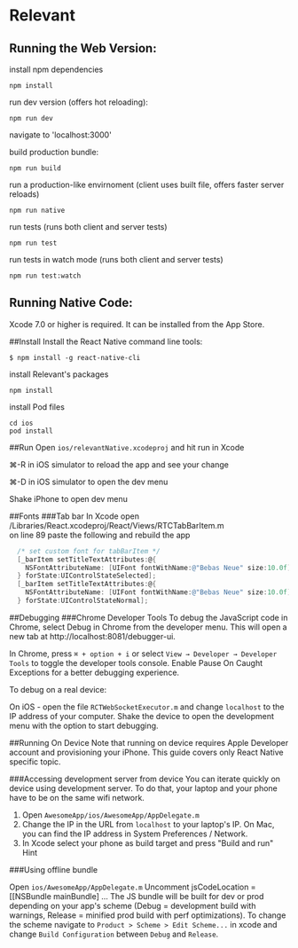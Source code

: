 # Relevant

## Running the Web Version:

install npm dependencies
```
npm install
```

run dev version (offers hot reloading):
```
npm run dev
```
navigate to 'localhost:3000'

build production bundle:
```
npm run build
```

run a production-like envirnoment (client uses built file, offers faster server reloads)
```
npm run native
```

run tests (runs both client and server tests)
```
npm run test
```

run tests in watch mode (runs both client and server tests)
```
npm run test:watch
```

## Running Native Code:
Xcode 7.0 or higher is required. It can be installed from the App Store.


##Install
Install the React Native command line tools:
```
$ npm install -g react-native-cli
```

install Relevant's packages
```
npm install
```

install Pod files
```
cd ios
pod install
```

##Run
Open ```ios/relevantNative.xcodeproj``` and hit run in Xcode

⌘-R in iOS simulator to reload the app and see your change

⌘-D in iOS simulator to open the dev menu

Shake iPhone to open dev menu

##Fonts
###Tab bar
In Xcode open /Libraries/React.xcodeproj/React/Views/RTCTabBarItem.m  
on line 89 paste the following and rebuild the app
```objective-c
  /* set custom font for tabBarItem */
  [_barItem setTitleTextAttributes:@{
    NSFontAttributeName: [UIFont fontWithName:@"Bebas Neue" size:10.0f]
  } forState:UIControlStateSelected];
  [_barItem setTitleTextAttributes:@{
    NSFontAttributeName: [UIFont fontWithName:@"Bebas Neue" size:10.0f]
  } forState:UIControlStateNormal];
```

##Debugging
###Chrome Developer Tools 
To debug the JavaScript code in Chrome, select Debug in Chrome from the developer menu. This will open a new tab at http://localhost:8081/debugger-ui.

In Chrome, press ```⌘ + option + i``` or select ```View → Developer → Developer Tools``` to toggle the developer tools console. Enable Pause On Caught Exceptions for a better debugging experience.

To debug on a real device:

On iOS - open the file ```RCTWebSocketExecutor.m``` and change ```localhost``` to the IP address of your computer. Shake the device to open the development menu with the option to start debugging.

##Running On Device 
Note that running on device requires Apple Developer account and provisioning your iPhone. This guide covers only React Native specific topic.

###Accessing development server from device 
You can iterate quickly on device using development server. To do that, your laptop and your phone have to be on the same wifi network.

1. Open ```AwesomeApp/ios/AwesomeApp/AppDelegate.m```
2. Change the IP in the URL from ```localhost``` to your laptop's IP. On Mac, you can find the IP address in System Preferences / Network.
3. In Xcode select your phone as build target and press "Build and run"
Hint

###Using offline bundle 

Open ```ios/AwesomeApp/AppDelegate.m```
Uncomment jsCodeLocation = [[NSBundle mainBundle] ...
The JS bundle will be built for dev or prod depending on your app's scheme (Debug = development build with warnings, Release = minified prod build with perf optimizations). To change the scheme navigate to ```Product > Scheme > Edit Scheme...``` in xcode and change ```Build Configuration``` between ```Debug``` and ```Release```.
